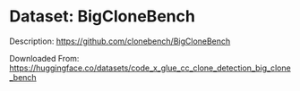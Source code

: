 # Dataset: BigCloneBench

Description: https://github.com/clonebench/BigCloneBench

Downloaded From: https://huggingface.co/datasets/code_x_glue_cc_clone_detection_big_clone_bench
